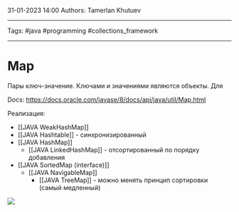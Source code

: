 31-01-2023
14:00
Authors: Tamerlan Khutuev
***
Tags: #java #programming #collections_framework 
***
# Map
Пары ключ-значение. Ключами и значениями являются объекты. 
Для 

Docs: https://docs.oracle.com/javase/8/docs/api/java/util/Map.html

Реализация:
- [[JAVA WeakHashMap]]
- [[JAVA Hashtable]] - синхронизированный
- [[JAVA HashMap]] 
	- [[JAVA LinkedHashMap]] - отсортированный по порядку добавления
- [[JAVA SortedMap (interface)]]
	- [[JAVA NavigableMap]]
		- [[JAVA TreeMap]] - можно менять принцип сортировки (самый медленный)

![](https://habrastorage.org/r/w1560/files/40a/eca/09a/40aeca09ac1c4cc7bdbd475a3c12fd95.png)